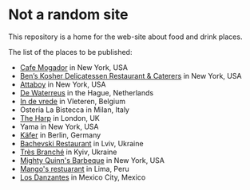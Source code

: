 # Not a random site

This repository is a home for the web-site about food and drink places.

The list of the places to be published:

- [Cafe Mogador](http://www.cafemogador.com) in New York, USA
- [Ben’s Kosher Delicatessen Restaurant & Caterers](https://www.bensdeli.net) in New York, USA
- [Attaboy](http://attaboy.us/nyc/) in New York, USA
- [De Waterreus](https://www.waterreus.nl) in the Hague, Netherlands
- [In de vrede](http://www.indevrede.be/) in Vleteren, Belgium
- Osteria La Bistecca in Milan, Italy
- [The Harp](https://www.harpcoventgarden.com/) in London, UK
- Yama in New York, USA
- [Käfer](https://www.feinkost-kaefer.de/berlin) in Berlin, Germany
- [Bachevski Restaurant](https://baczewski.virtual.ua/) in Lviv, Ukraine
- [Très Branché](http://www.tres-fr.com/en/tres-branche) in Kyiv, Ukraine
- [Mighty Quinn's Barbeque](https://www.mightyquinnsbbq.com) in New York, USA
- [Mango's restuarant](https://www.mangosperu.com) in Lima, Peru
- [Los Danzantes](http://losdanzantes.com/los-danzantes-coyoacan/) in Mexico City, Mexico
